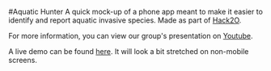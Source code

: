 #Aquatic Hunter
A quick mock-up of a phone app meant to make it easier to identify and report aquatic invasive species. Made as part of [Hack2O](http://workup.cc/hack2o/).

For more information, you can view our group's presentation on [Youtube](https://www.youtube.com/watch?v=MmF7Oj-Y_KQ).

A live demo can be found [here](http://www.sometimes-i.com/Aquatic_Hunter). It will look a bit stretched on non-mobile screens.

